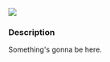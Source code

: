 [![](https://img.shields.io/badge/release-v0.3.0-informational.svg)](https://github.com/Paveloom/C2/releases/tag/v0.3.0)

### Description

Something's gonna be here.